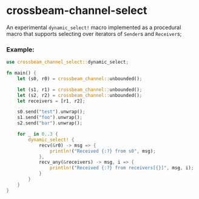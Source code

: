 # crossbeam-channel-select

An experimental `dynamic_select!` macro implemented as a procedural macro that supports selecting
over iterators of `Sender`s and `Receiver`s;

### Example:

```rust
use crossbeam_channel_select::dynamic_select;

fn main() {
    let (s0, r0) = crossbeam_channel::unbounded();

    let (s1, r1) = crossbeam_channel::unbounded();
    let (s2, r2) = crossbeam_channel::unbounded();
    let receivers = [r1, r2];

    s0.send("test").unwrap();
    s1.send("foo").unwrap();
    s2.send("bar").unwrap();

    for _ in 0..3 {
        dynamic_select! {
            recv(&r0) -> msg => {
                println!("Received {:?} from s0", msg);
            },
            recv_any(&receivers) -> msg, i => {
                println!("Received {:?} from receivers[{}]", msg, i);
            }
        }
    }
}
```

